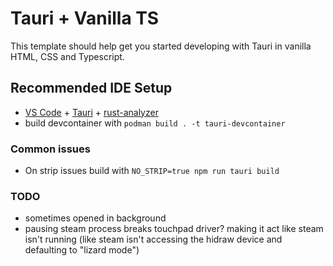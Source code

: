 # Tauri + Vanilla TS

This template should help get you started developing with Tauri in vanilla HTML, CSS and Typescript.

## Recommended IDE Setup

- [VS Code](https://code.visualstudio.com/) + [Tauri](https://marketplace.visualstudio.com/items?itemName=tauri-apps.tauri-vscode) + [rust-analyzer](https://marketplace.visualstudio.com/items?itemName=rust-lang.rust-analyzer)
- build devcontainer with `podman build . -t tauri-devcontainer`

### Common issues

- On strip issues build with `NO_STRIP=true npm run tauri build`


### TODO

- sometimes opened in background
- pausing steam process breaks touchpad driver? making it act like steam isn't running (like steam isn't accessing the hidraw device and defaulting to "lizard mode")
